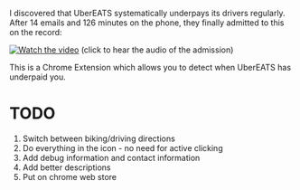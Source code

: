 I discovered that UberEATS systematically underpays its drivers regularly. After 14 emails and 126 minutes on the phone, they finally admitted to this on the record: 

[![Watch the video](static/uberscreenshots.png)](https://www.youtube.com/watch?v=rhDbcIO4Fe8)
(click to hear the audio of the admission)

This is a Chrome Extension which allows you to detect when UberEATS has underpaid you.

# TODO
1. Switch between biking/driving directions
2. Do everything in the icon - no need for active clicking
3. Add debug information and contact information
4. Add better descriptions
5. Put on chrome web store
